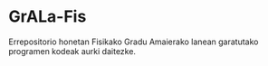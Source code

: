 # GrALa-Fis
Errepositorio honetan Fisikako Gradu Amaierako lanean garatutako programen kodeak aurki daitezke.
